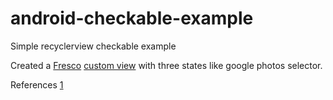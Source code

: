 # android-checkable-example
Simple recyclerview checkable example


Created a  [Fresco](http://frescolib.org/) [custom view]( http://frescolib.org/docs/writing-custom-views.html) with three states like google photos selector. 

References
[1](http://antoine-merle.com/blog/2013/07/17/adding-a-foreground-selector-to-a-view/)
